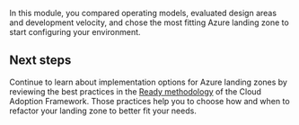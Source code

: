 In this module, you compared operating models, evaluated design areas and development velocity, and chose the most fitting Azure landing zone to start configuring your environment.

## Next steps

Continue to learn about implementation options for Azure landing zones by reviewing the best practices in the [Ready methodology](/azure/cloud-adoption-framework/ready/?azure-portal=true) of the Cloud Adoption Framework. Those practices help you to choose how and when to refactor your landing zone to better fit your needs.
